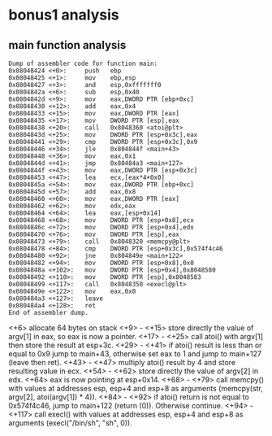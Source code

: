 # bonus1 analysis

## main function analysis

    Dump of assembler code for function main:
    0x08048424 <+0>:     push   ebp
    0x08048425 <+1>:     mov    ebp,esp
    0x08048427 <+3>:     and    esp,0xfffffff0
    0x0804842a <+6>:     sub    esp,0x40
    0x0804842d <+9>:     mov    eax,DWORD PTR [ebp+0xc]
    0x08048430 <+12>:    add    eax,0x4
    0x08048433 <+15>:    mov    eax,DWORD PTR [eax]
    0x08048435 <+17>:    mov    DWORD PTR [esp],eax
    0x08048438 <+20>:    call   0x8048360 <atoi@plt>
    0x0804843d <+25>:    mov    DWORD PTR [esp+0x3c],eax
    0x08048441 <+29>:    cmp    DWORD PTR [esp+0x3c],0x9
    0x08048446 <+34>:    jle    0x804844f <main+43>
    0x08048448 <+36>:    mov    eax,0x1
    0x0804844d <+41>:    jmp    0x80484a3 <main+127>
    0x0804844f <+43>:    mov    eax,DWORD PTR [esp+0x3c]
    0x08048453 <+47>:    lea    ecx,[eax*4+0x0]
    0x0804845a <+54>:    mov    eax,DWORD PTR [ebp+0xc]
    0x0804845d <+57>:    add    eax,0x8
    0x08048460 <+60>:    mov    eax,DWORD PTR [eax]
    0x08048462 <+62>:    mov    edx,eax
    0x08048464 <+64>:    lea    eax,[esp+0x14]
    0x08048468 <+68>:    mov    DWORD PTR [esp+0x8],ecx
    0x0804846c <+72>:    mov    DWORD PTR [esp+0x4],edx
    0x08048470 <+76>:    mov    DWORD PTR [esp],eax
    0x08048473 <+79>:    call   0x8048320 <memcpy@plt>
    0x08048478 <+84>:    cmp    DWORD PTR [esp+0x3c],0x574f4c46
    0x08048480 <+92>:    jne    0x804849e <main+122>
    0x08048482 <+94>:    mov    DWORD PTR [esp+0x8],0x0
    0x0804848a <+102>:   mov    DWORD PTR [esp+0x4],0x8048580
    0x08048492 <+110>:   mov    DWORD PTR [esp],0x8048583
    0x08048499 <+117>:   call   0x8048350 <execl@plt>
    0x0804849e <+122>:   mov    eax,0x0
    0x080484a3 <+127>:   leave
    0x080484a4 <+128>:   ret
    End of assembler dump.

<+6> allocate 64 bytes on stack
<+9> - <+15> store directly the value of argv[1] in eax, so eax is now a pointer.
<+17> - <+25> call atoi() with argv[1] then store the result at esp+3c.
<+29> - <+41> if atoi() result is less than or equal to 0x9 jump to main+43, otherwise set eax to 1 and jump to main+127 (leave then ret).
<+43> - <+47> multiply atoi() result by 4 and store resulting value in ecx.
<+54> - <+62> store directly the value of argv[2] in edx.
<+64> eax is now pointing at esp+0x14.
<+68> - <+79> call memcpy() with values at addresses esp, esp+4 and esp+8 as arguments (memcpy(str, argv[2], atoi(argv[1]) * 4)).
<+84> - <+92> if atoi() return is not equal to 0x574f4c46, jump to main+122 (return (0)). Otherwise continue.
<+94> - <+117> call execl() with values at addresses esp, esp+4 and esp+8 as arguments (execl("/bin/sh", "sh", 0)).